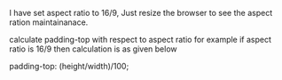 I have set aspect ratio to 16/9, Just resize the browser to see the aspect ration maintainanace.

calculate padding-top with respect to aspect ratio for example if aspect ratio is 16/9 then calculation is as given below

padding-top: (height/width)/100;
